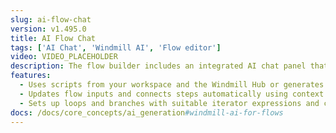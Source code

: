 ```yaml
---
slug: ai-flow-chat
version: v1.495.0
title: AI Flow Chat
tags: ['AI Chat', 'Windmill AI', 'Flow editor']
video: VIDEO_PLACEHOLDER
description: The flow builder includes an integrated AI chat panel that lets you create and modify flows using natural language. Just describe what you want to achieve, and the AI will build the flow for you, step by step.
features:
  - Uses scripts from your workspace and the Windmill Hub or generates new ones when needed
  - Updates flow inputs and connects steps automatically using context from the flow
  - Sets up loops and branches with suitable iterator expressions and conditions based on the flow data
docs: /docs/core_concepts/ai_generation#windmill-ai-for-flows
---
```

